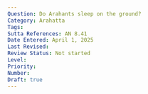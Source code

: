 ```yaml
---
Question: Do Arahants sleep on the ground?
Category: Arahatta
Tags:
Sutta References: AN 8.41
Date Entered: April 1, 2025
Last Revised:
Review Status: Not started
Level: 
Priority: 
Number: 
Draft: true
---
```

